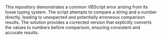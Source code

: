 This repository demonstrates a common VBScript error arising from its loose typing system.  The script attempts to compare a string and a number directly, leading to unexpected and potentially erroneous comparison results. The solution provides a corrected version that explicitly converts the values to numbers before comparison, ensuring consistent and accurate results.